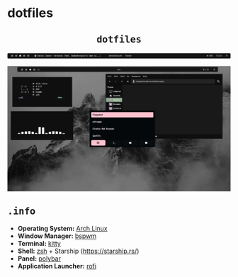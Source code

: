 # dotfiles
<h2 align="center"> 
 <samp> dotfiles  </samp>
</h2>

<p align="center">
  <img src="1.png">
</p>
<p align="center">
  <img src="2.png">
</p>

## <samp> .info </samp>
- **Operating System:** [Arch Linux](https://archlinux.org/)
- **Window Manager:** [bspwm](https://github.com/baskerville/bspwm)
- **Terminal:** [kitty](https://sw.kovidgoyal.net/kitty/)
- **Shell:** [zsh](https://www.zsh.org/) + Starship (https://starship.rs/)
- **Panel:** [polybar](https://github.com/polybar/polybar)
- **Application Launcher:** [rofi](https://github.com/davatorium/rofi)

